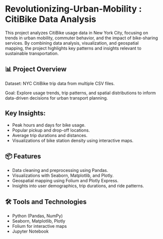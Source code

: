 # Revolutionizing-Urban-Mobility : CitiBike Data Analysis
This project analyzes CitiBike usage data in New York City, focusing on trends in urban mobility, commuter behavior, and the impact of bike-sharing services. By combining data analysis, visualization, and geospatial mapping, the project highlights key patterns and insights relevant to sustainable transportation.

## 📊 Project Overview

Dataset: NYC CitiBike trip data from multiple CSV files.

Goal: Explore usage trends, trip patterns, and spatial distributions to inform data-driven decisions for urban transport planning.

## Key Insights:

* Peak hours and days for bike usage.
* Popular pickup and drop-off locations.
* Average trip durations and distances.
* Visualizations of bike station density using interactive maps.

## 📦 Features

* Data cleaning and preprocessing using Pandas.
* Visualizations with Seaborn, Matplotlib, and Plotly.
* Geospatial mapping using Folium and Plotly Express.
* Insights into user demographics, trip durations, and ride patterns.

## 🛠️ Tools and Technologies

* Python (Pandas, NumPy)
* Seaborn, Matplotlib, Plotly
* Folium for interactive maps
* Jupyter Notebook




